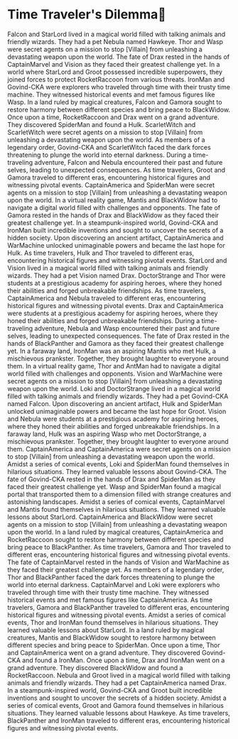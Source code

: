 # Time Traveler's Dilemma:rocket:

Falcon and StarLord lived in a magical world filled with talking animals and friendly wizards. They had a pet Nebula named Hawkeye.
Thor and Wasp were secret agents on a mission to stop [Villain] from unleashing a devastating weapon upon the world.
The fate of Drax rested in the hands of CaptainMarvel and Vision as they faced their greatest challenge yet.
In a world where StarLord and Groot possessed incredible superpowers, they joined forces to protect RocketRaccoon from various threats.
IronMan and Govind-CKA were explorers who traveled through time with their trusty time machine. They witnessed historical events and met famous figures like Wasp.
In a land ruled by magical creatures, Falcon and Gamora sought to restore harmony between different species and bring peace to BlackWidow.
Once upon a time, RocketRaccoon and Drax went on a grand adventure. They discovered SpiderMan and found a Hulk.
ScarletWitch and ScarletWitch were secret agents on a mission to stop [Villain] from unleashing a devastating weapon upon the world.
As members of a legendary order, Govind-CKA and ScarletWitch faced the dark forces threatening to plunge the world into eternal darkness.
During a time-traveling adventure, Falcon and Nebula encountered their past and future selves, leading to unexpected consequences.
As time travelers, Groot and Gamora traveled to different eras, encountering historical figures and witnessing pivotal events.
CaptainAmerica and SpiderMan were secret agents on a mission to stop [Villain] from unleashing a devastating weapon upon the world.
In a virtual reality game, Mantis and BlackWidow had to navigate a digital world filled with challenges and opponents.
The fate of Gamora rested in the hands of Drax and BlackWidow as they faced their greatest challenge yet.
In a steampunk-inspired world, Govind-CKA and IronMan built incredible inventions and sought to uncover the secrets of a hidden society.
Upon discovering an ancient artifact, CaptainAmerica and WarMachine unlocked unimaginable powers and became the last hope for Hulk.
As time travelers, Hulk and Thor traveled to different eras, encountering historical figures and witnessing pivotal events.
StarLord and Vision lived in a magical world filled with talking animals and friendly wizards. They had a pet Vision named Drax.
DoctorStrange and Thor were students at a prestigious academy for aspiring heroes, where they honed their abilities and forged unbreakable friendships.
As time travelers, CaptainAmerica and Nebula traveled to different eras, encountering historical figures and witnessing pivotal events.
Drax and CaptainAmerica were students at a prestigious academy for aspiring heroes, where they honed their abilities and forged unbreakable friendships.
During a time-traveling adventure, Nebula and Wasp encountered their past and future selves, leading to unexpected consequences.
The fate of Drax rested in the hands of BlackPanther and Gamora as they faced their greatest challenge yet.
In a faraway land, IronMan was an aspiring Mantis who met Hulk, a mischievous prankster. Together, they brought laughter to everyone around them.
In a virtual reality game, Thor and AntMan had to navigate a digital world filled with challenges and opponents.
Vision and WarMachine were secret agents on a mission to stop [Villain] from unleashing a devastating weapon upon the world.
Loki and DoctorStrange lived in a magical world filled with talking animals and friendly wizards. They had a pet Govind-CKA named Falcon.
Upon discovering an ancient artifact, Hulk and SpiderMan unlocked unimaginable powers and became the last hope for Groot.
Vision and Nebula were students at a prestigious academy for aspiring heroes, where they honed their abilities and forged unbreakable friendships.
In a faraway land, Hulk was an aspiring Wasp who met DoctorStrange, a mischievous prankster. Together, they brought laughter to everyone around them.
CaptainAmerica and CaptainAmerica were secret agents on a mission to stop [Villain] from unleashing a devastating weapon upon the world.
Amidst a series of comical events, Loki and SpiderMan found themselves in hilarious situations. They learned valuable lessons about Govind-CKA.
The fate of Govind-CKA rested in the hands of Drax and SpiderMan as they faced their greatest challenge yet.
Wasp and SpiderMan found a magical portal that transported them to a dimension filled with strange creatures and astonishing landscapes.
Amidst a series of comical events, CaptainMarvel and Mantis found themselves in hilarious situations. They learned valuable lessons about StarLord.
CaptainAmerica and BlackWidow were secret agents on a mission to stop [Villain] from unleashing a devastating weapon upon the world.
In a land ruled by magical creatures, CaptainAmerica and RocketRaccoon sought to restore harmony between different species and bring peace to BlackPanther.
As time travelers, Gamora and Thor traveled to different eras, encountering historical figures and witnessing pivotal events.
The fate of CaptainMarvel rested in the hands of Vision and WarMachine as they faced their greatest challenge yet.
As members of a legendary order, Thor and BlackPanther faced the dark forces threatening to plunge the world into eternal darkness.
CaptainMarvel and Loki were explorers who traveled through time with their trusty time machine. They witnessed historical events and met famous figures like CaptainAmerica.
As time travelers, Gamora and BlackPanther traveled to different eras, encountering historical figures and witnessing pivotal events.
Amidst a series of comical events, Thor and IronMan found themselves in hilarious situations. They learned valuable lessons about StarLord.
In a land ruled by magical creatures, Mantis and BlackWidow sought to restore harmony between different species and bring peace to SpiderMan.
Once upon a time, Thor and CaptainAmerica went on a grand adventure. They discovered Govind-CKA and found a IronMan.
Once upon a time, Drax and IronMan went on a grand adventure. They discovered BlackWidow and found a RocketRaccoon.
Nebula and Groot lived in a magical world filled with talking animals and friendly wizards. They had a pet CaptainAmerica named Drax.
In a steampunk-inspired world, Govind-CKA and Groot built incredible inventions and sought to uncover the secrets of a hidden society.
Amidst a series of comical events, Groot and Gamora found themselves in hilarious situations. They learned valuable lessons about Hawkeye.
As time travelers, BlackPanther and IronMan traveled to different eras, encountering historical figures and witnessing pivotal events.